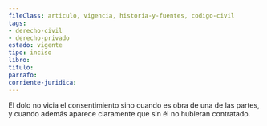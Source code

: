 ```yaml
---
fileClass: articulo, vigencia, historia-y-fuentes, codigo-civil
tags:
- derecho-civil
- derecho-privado
estado: vigente
tipo: inciso
libro:
titulo:
parrafo:
corriente-juridica:
---
```

El dolo no vicia el consentimiento sino cuando es obra de una de las partes, y cuando además aparece claramente que sin él no hubieran contratado.